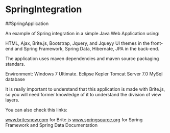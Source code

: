 SpringIntegration
=================

##SpringApplication

An example of Spring integration in a simple Java Web Application using: 

HTML, Ajax, Brite.js, Bootstrap, Jquery, and Jqueyy UI themes in the front-end and 
Spring Framework, Spring Data, Hibernate, JPA in the back-end.


The application uses maven dependencies and maven source packaging standars.

Environment:
Windows 7 Ultimate.
Eclipse Kepler
Tomcat Server 7.0
MySql database

It is really important to understand that this application is made with Brite.js, so you will
need former knowledge of it to understand the division of view layers.

You can also check this links:

www.britesnow.com for Brite.js
www.springsource.org for Spring Framework and Spring Data Documentation
